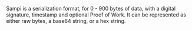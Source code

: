 Sampi is a serialization format, for 0 - 900 bytes of data, with a digital signature, timestamp and optional Proof of Work. It can be represented as either raw bytes, a base64 string, or a hex string.